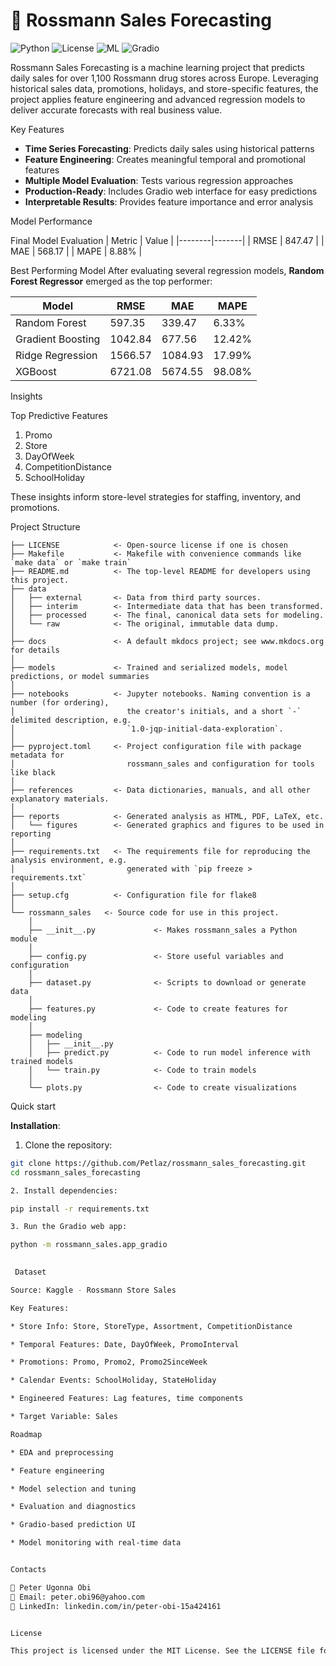 # 🏪 Rossmann Sales Forecasting

![Python](https://img.shields.io/badge/Python-3.8%2B-blue)
![License](https://img.shields.io/badge/License-MIT-green)
![ML](https://img.shields.io/badge/Machine-Learning-orange)
![Gradio](https://img.shields.io/badge/UI-Gradio-ff9a00?logo=gradio&logoColor=white)

Rossmann Sales Forecasting is a machine learning project that predicts daily sales for over 1,100 Rossmann drug stores across Europe. Leveraging historical sales data, promotions, holidays, and store-specific features, the project applies feature engineering and advanced regression models to deliver accurate forecasts with real business value.

Key Features

- **Time Series Forecasting**: Predicts daily sales using historical patterns
- **Feature Engineering**: Creates meaningful temporal and promotional features
- **Multiple Model Evaluation**: Tests various regression approaches
- **Production-Ready**: Includes Gradio web interface for easy predictions
- **Interpretable Results**: Provides feature importance and error analysis

Model Performance

Final Model Evaluation
| Metric | Value |
|--------|-------|
| RMSE   | 847.47 |
| MAE    | 568.17 |
| MAPE   | 8.88% |

Best Performing Model
After evaluating several regression models, **Random Forest Regressor** emerged as the top performer:

| Model              | RMSE    | MAE     | MAPE   |
|--------------------|---------|---------|--------|
| Random Forest      | 597.35  | 339.47  | 6.33%  |
| Gradient Boosting  | 1042.84 | 677.56  | 12.42% |
| Ridge Regression   | 1566.57 | 1084.93 | 17.99% |
| XGBoost            | 6721.08 | 5674.55 | 98.08% |

Insights

Top Predictive Features

1. Promo
2. Store
3. DayOfWeek
4. CompetitionDistance
5. SchoolHoliday

These insights inform store-level strategies for staffing, inventory, and promotions.


Project Structure

```
├── LICENSE            <- Open-source license if one is chosen
├── Makefile           <- Makefile with convenience commands like `make data` or `make train`
├── README.md          <- The top-level README for developers using this project.
├── data
│   ├── external       <- Data from third party sources.
│   ├── interim        <- Intermediate data that has been transformed.
│   ├── processed      <- The final, canonical data sets for modeling.
│   └── raw            <- The original, immutable data dump.
│
├── docs               <- A default mkdocs project; see www.mkdocs.org for details
│
├── models             <- Trained and serialized models, model predictions, or model summaries
│
├── notebooks          <- Jupyter notebooks. Naming convention is a number (for ordering),
│                         the creator's initials, and a short `-` delimited description, e.g.
│                         `1.0-jqp-initial-data-exploration`.
│
├── pyproject.toml     <- Project configuration file with package metadata for 
│                         rossmann_sales and configuration for tools like black
│
├── references         <- Data dictionaries, manuals, and all other explanatory materials.
│
├── reports            <- Generated analysis as HTML, PDF, LaTeX, etc.
│   └── figures        <- Generated graphics and figures to be used in reporting
│
├── requirements.txt   <- The requirements file for reproducing the analysis environment, e.g.
│                         generated with `pip freeze > requirements.txt`
│
├── setup.cfg          <- Configuration file for flake8
│
└── rossmann_sales   <- Source code for use in this project.
    │
    ├── __init__.py             <- Makes rossmann_sales a Python module
    │
    ├── config.py               <- Store useful variables and configuration
    │
    ├── dataset.py              <- Scripts to download or generate data
    │
    ├── features.py             <- Code to create features for modeling
    │
    ├── modeling                
    │   ├── __init__.py 
    │   ├── predict.py          <- Code to run model inference with trained models          
    │   └── train.py            <- Code to train models
    │
    └── plots.py                <- Code to create visualizations
```

Quick start

**Installation**:  
1. Clone the repository:
```bash
git clone https://github.com/Petlaz/rossmann_sales_forecasting.git
cd rossmann_sales_forecasting

2. Install dependencies:

pip install -r requirements.txt

3. Run the Gradio web app:

python -m rossmann_sales.app_gradio

 
 Dataset

Source: Kaggle - Rossmann Store Sales

Key Features:

* Store Info: Store, StoreType, Assortment, CompetitionDistance

* Temporal Features: Date, DayOfWeek, PromoInterval

* Promotions: Promo, Promo2, Promo2SinceWeek

* Calendar Events: SchoolHoliday, StateHoliday

* Engineered Features: Lag features, time components

* Target Variable: Sales

Roadmap

* EDA and preprocessing

* Feature engineering

* Model selection and tuning

* Evaluation and diagnostics

* Gradio-based prediction UI

* Model monitoring with real-time data


Contacts

👤 Peter Ugonna Obi
📧 Email: peter.obi96@yahoo.com
🔗 LinkedIn: linkedin.com/in/peter-obi-15a424161


License

This project is licensed under the MIT License. See the LICENSE file for details.cccccc




